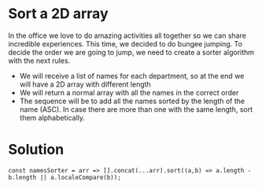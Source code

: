 # Sort a 2D array

In the office we love to do amazing activities all together so we can share incredible experiences. This time, we decided to do bungee jumping. To decide the order we are going to jump, we need to create a sorter algorithm with the next rules.

* We will receive a list of names for each department, so at the end we will have a 2D array with different length
* We will return a normal array with all the names in the correct order
* The sequence will be to add all the names sorted by the length of the name (ASC). In case there are more than one with the same length, sort them alphabetically.

# Solution

```
const namesSorter = arr => [].concat(...arr).sort((a,b) => a.length - b.length || a.localeCompare(b));
```
